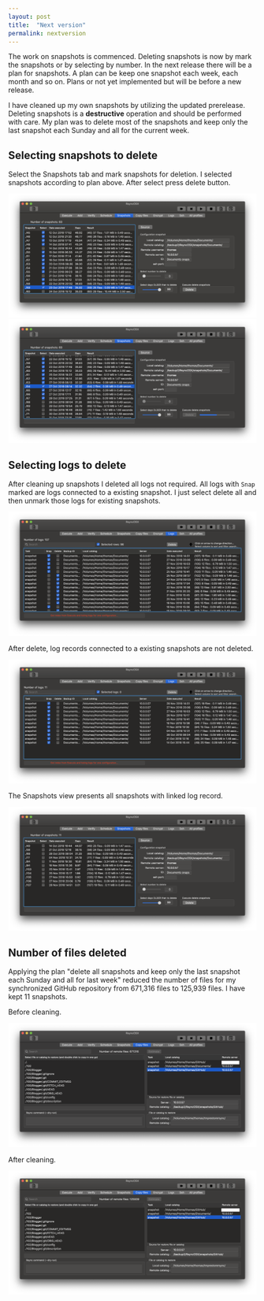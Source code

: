 ```yaml
---
layout: post
title:  "Next version"
permalink: nextversion
---
```

The work on snapshots is commenced. Deleting snapshots is now by mark the snapshots or by selecting by number. In the next release there will be a plan for snapshots. A plan can be keep one snapshot each week, each month and so on. Plans or not yet implemented but will be before a new release.

I have cleaned up my own snapshots by utilizing the updated prerelease. Deleting snapshots is a **destructive** operation and should be performed with care. My plan was to delete most of the snapshots and keep only the last snapshot each Sunday and all for the current week.

## Selecting snapshots to delete

Select the Snapshots tab and mark snapshots for deletion. I selected snapshots according to plan above. After select press delete button.

![](/images/RsyncOSX/master/nextversion/preparedeletedocuments.png)
![](/images/RsyncOSX/master/nextversion/deletedocuments.png)

## Selecting logs to delete

After cleaning up snapshots I deleted all logs not required. All logs with `Snap` marked are logs connected to a existing snapshot. I just select delete all and then unmark those logs for existing snapshots.

![](/images/RsyncOSX/master/nextversion/deletelogsdocuments.png)

After delete, log records connected to a existing snapshots are not deleted.

![](/images/RsyncOSX/master/nextversion/keeplogsdocuments.png)

The Snapshots view presents all snapshots with linked log record.

![](/images/RsyncOSX/master/nextversion/afterdeletedocuments.png)


## Number of files deleted

Applying the plan "delete all snapshots and keep only the last snapshot each Sunday and all for last week" reduced the number of files for my synchronized GitHub repository from 671,316 files to 125,939 files. I have kept 11 snapshots.

Before cleaning.

![](/images/RsyncOSX/master/nextversion/githubbefore.png)

After cleaning.

![](/images/RsyncOSX/master/nextversion/githubafter.png)
